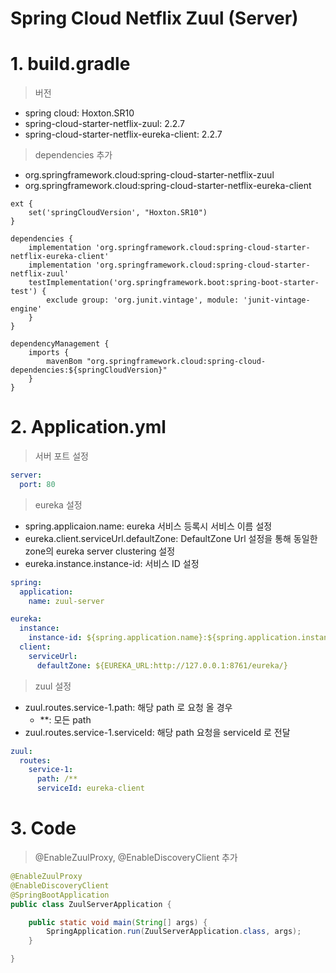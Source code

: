 Spring Cloud Netflix Zuul (Server)
==========

# 1. build.gradle
> 버전  
- spring cloud: Hoxton.SR10  
- spring-cloud-starter-netflix-zuul: 2.2.7
- spring-cloud-starter-netflix-eureka-client: 2.2.7

> dependencies 추가
- org.springframework.cloud:spring-cloud-starter-netflix-zuul
- org.springframework.cloud:spring-cloud-starter-netflix-eureka-client

```text
ext {
	set('springCloudVersion', "Hoxton.SR10")
}

dependencies {
	implementation 'org.springframework.cloud:spring-cloud-starter-netflix-eureka-client'
	implementation 'org.springframework.cloud:spring-cloud-starter-netflix-zuul'
	testImplementation('org.springframework.boot:spring-boot-starter-test') {
		exclude group: 'org.junit.vintage', module: 'junit-vintage-engine'
	}
}

dependencyManagement {
	imports {
		mavenBom "org.springframework.cloud:spring-cloud-dependencies:${springCloudVersion}"
	}
}
```

# 2. Application.yml

> 서버 포트 설정
```yaml
server:
  port: 80
```

> eureka 설정
- spring.applicaion.name: eureka 서비스 등록시 서비스 이름 설정
- eureka.client.serviceUrl.defaultZone: DefaultZone Url 설정을 통해 동일한 zone의 eureka server clustering 설정
- eureka.instance.instance-id: 서비스 ID 설정

```yaml
spring:
  application:
    name: zuul-server

eureka:
  instance:
    instance-id: ${spring.application.name}:${spring.application.instance_id:${random.value}}
  client:
    serviceUrl:
      defaultZone: ${EUREKA_URL:http://127.0.0.1:8761/eureka/}
```

> zuul 설정
- zuul.routes.service-1.path: 해당 path 로 요청 올 경우  
  - **: 모든 path 
- zuul.routes.service-1.serviceId: 해당 path 요청을 serviceId 로 전달

```yaml
zuul:
  routes:
    service-1:
      path: /**
      serviceId: eureka-client
```

# 3. Code

> @EnableZuulProxy, @EnableDiscoveryClient 추가
```java
@EnableZuulProxy
@EnableDiscoveryClient
@SpringBootApplication
public class ZuulServerApplication {

	public static void main(String[] args) {
		SpringApplication.run(ZuulServerApplication.class, args);
	}

}
```